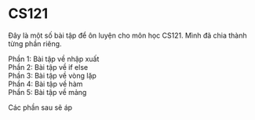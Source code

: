 # CS121
Đây là một số bài tập để ôn luyện cho môn học CS121. Mình đã chia thành từng phần riêng.  

Phần 1: Bài tập về nhập xuất  
Phần 2: Bài tập về if else  
Phần 3: Bài tập về vòng lặp  
Phần 4: Bài tập về hàm  
Phần 5: Bài tập về mảng  
  
Các phần sau sẽ áp   
